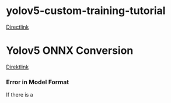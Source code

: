# yolov5-custom-training-tutorial


[Directlink](https://colab.research.google.com/github/jbantony/yolov5-custom-training-tutorial/blob/main/yolov5-custom-training.ipynb)


# Yolov5 ONNX Conversion

[Direktlink](https://colab.research.google.com/github/jbantony/yolov5-custom-training-tutorial/blob/main/Convert_YOLOv5_ONNX_for_Inference.ipynb)

### Error in Model Format
If there is a 

